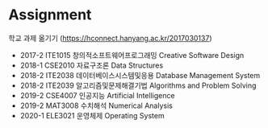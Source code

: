 # Assignment
학교 과제 옮기기 (https://hconnect.hanyang.ac.kr/2017030137)



* 2017-2  ITE1015  창의적소프트웨어프로그래밍  Creative Software Design
* 2018-1  CSE2010  자료구조론  Data Structures
* 2018-2  ITE2038  데이터베이스시스템및응용  Database Management System
* 2018-2  ITE2039  알고리즘및문제해결기법  Algorithms and Problem Solving
* 2019-2  CSE4007  인공지능  Artificial Intelligence
* 2019-2  MAT3008  수치해석  Numerical Analysis
* 2020-1  ELE3021  운영체제  Operating System

